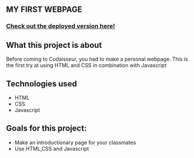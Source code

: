 ##  MY FIRST WEBPAGE 
### [ Check out the deployed version here! ](https://flamboyant-lamarr-db2d02.netlify.com)


## What this project is about
Before coming to Codaisseur, you had to make a personal webpage. This is the first try at using HTML and CSS in combination with Javascript

## Technologies used
- HTML
- CSS
- Javascript

## Goals for this project:
- Make an introductionary page for your classmates
- Use HTML,CSS and Javascript